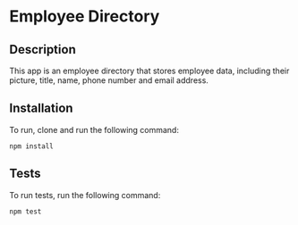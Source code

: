 # Employee Directory

## Description

 This app is an employee directory that stores employee data, including their picture, title, name, phone number and email address. 

## Installation

 To run, clone and run the following command:

 ```npm install```

## Tests

 To run tests, run the following command:

 ```npm test```

